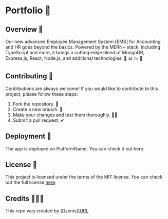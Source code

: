 # Portfolio  💬

## Overview 👀
Our new advanced Employee Management System [EMS] for Accounting and HR goes beyond the basics. Powered by the MERN+ stack, including TypeScript and more, it brings a cutting-edge blend of MongoDB, Express.js, React, Node.js, and additional technologies. 🚀 📊 📉 📆

## Contributing 🤝

Contributions are always welcome! If you would like to contribute to this project, please follow these steps:

1. Fork the repository. 🍴
2. Create a new branch. 🌵
3. Make your changes and test them thoroughly. 👨‍💻
4. Submit a pull request. ✔

## Deployment 🚀

The app is deployed on PlatformName. You can check it out here.

## License 📑

This project is licensed under the terms of the MIT license. You can check out the full license [here](https://docs.google.com/document/d/11WK7tVoTFRMcWCuGZQCRWxEsDUEJ_6ArtfV-NjWcBCU/edit).

## Credits 👨🏻‍💻

This repo was created by [Dzenis]([URL](https://dzenis.tech/)


